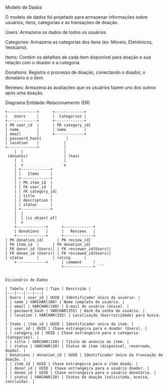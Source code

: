 Modelo de Dados 

O modelo de dados foi projetado para armazenar informações sobre usuários, itens, categorias e as transações de doação.

Users: Armazena os dados de todos os usuários.

Categories: Armazena as categorias dos itens (ex: Móveis, Eletrônicos, Vestuário).

Items: Contém os detalhes de cada item disponível para doação e sua relação com o doador e a categoria.

Donations: Registra o processo de doação, conectando o doador, o donatário e o item.

Reviews: Armazena as avaliações que os usuários fazem uns dos outros após uma doação.


Diagrama Entidade-Relacionamento (ER) 

```
+-------------+      +-------------+
|   Users     |      |  Categories |
+-------------+      +-------------+
| PK user_id  |      | PK category_id|
| name        |      | name        |
| email       |      +-------------+
| password_hash|           |
| location    |           |
+-------------+           |
    |  |                  |
 (donates)                | (has)
    |  |                  |
    |  v                  v
    | +-------------+
    | |   Items     |
    | +-------------+
    | | PK item_id  |
    | | FK user_id  |
    | | FK category_id|
    | | title       |
    | | description |
    | | status      |
    | +-------------+
    |  |
    |  | (is object of)
    |  v
    +-------------+      +-------------+
    | Donations   |      |   Reviews   |
    +-------------+      +-------------+
| PK donation_id|      | PK review_id|
| FK item_id  |      | FK donation_id|
| FK donor_id (Users)| | FK reviewer_id(Users)|
| FK donee_id (Users)| | FK reviewed_id(Users)|
| status      |      | rating      |
    +-------------+      | comment     |
                         +-------------+ ```


Dicionário de Dados 

| Tabela | Coluna | Tipo | Descrição |
|---|---|---|---|
| Users | user_id | UUID | Identificador único do usuário. |
| | name | VARCHAR(100) | Nome completo do usuário. |
| | email | VARCHAR(100) | E-mail do usuário (único). |
| | password_hash | VARCHAR(255) | Hash da senha do usuário. |
| | location | VARCHAR(255) | Localização (bairro/cidade) para busca. |
| Items | item_id | UUID | Identificador único do item. |
| | user_id | UUID | Chave estrangeira para o doador (Users). |
| | category_id | UUID | Chave estrangeira para a categoria (Categories). |
| | title | VARCHAR(150) | Título do anúncio do item. |
| | status | VARCHAR(20) | Status do item (disponível, reservado, doado). |
| Donations | donation_id | UUID | Identificador único da transação de doação. |
| | item_id | UUID | Chave estrangeira para o item doado. |
| | donor_id | UUID | Chave estrangeira para o usuário doador. |
| | donee_id | UUID | Chave estrangeira para o usuário donatário. |
| | status | VARCHAR(20) | Status da doação (solicitada, aceita, concluída). |
